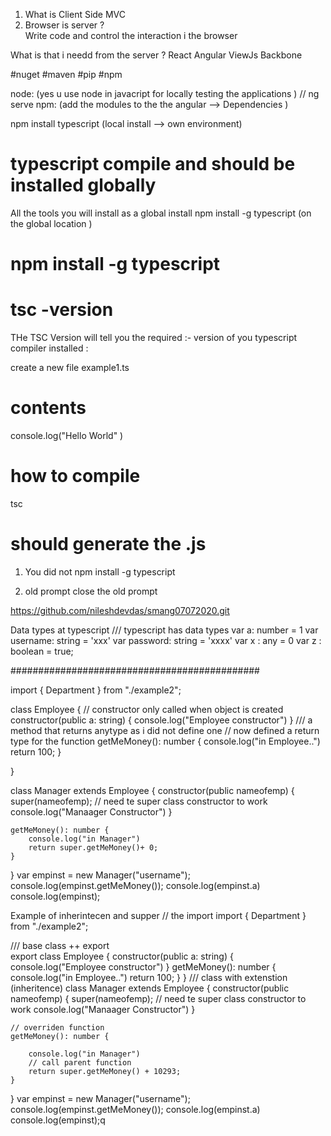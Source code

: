 1. What is Client Side MVC 
2. Browser is server ?  
    Write code and control the interaction i the browser 

What is that i needd from the server ? 
React 
Angular 
ViewJs 
Backbone



#nuget 
#maven
#pip 
#npm 

node: (yes u use node in javacript for locally testing the applications ) // ng serve 
npm:  (add the modules to the the angular --> Dependencies )


npm install typescript (local install --> own environment)
# typescript compile and should be installed globally 

All the tools you will install as a global install 
npm install -g typescript (on the global location )

# npm install -g  typescript
# tsc -version

THe TSC Version will tell you the required :- version of you typescript compiler installed : 

create a new file  example1.ts 
# contents 
console.log("Hello World" )

# how to compile 
tsc  <urfilename>

#  should generate the .js 


1. You did not 
npm install -g typescript 

2.  old prompt 
    close the old prompt 

https://github.com/nileshdevdas/smang07072020.git



Data types at typescript 
/// typescript has data types 
var a: number = 1
var username: string = 'xxx'
var password: string = 'xxxx'
var x : any = 0
var z : boolean = true;

#############################################

import { Department } from "./example2";

class Employee {
    // constructor only called when object is created 
    constructor(public a: string) {
        console.log("Employee constructor")
    }
    /// a method that returns anytype as i did not define one
    // now defined a return type for the function 
    getMeMoney(): number {
        console.log("in Employee..")
        return 100;
    }

}

class Manager extends Employee {
    constructor(public nameofemp) {
        super(nameofemp); // need te super class constructor to work 
        console.log("Manaager Constructor")
    }

    getMeMoney(): number {
        console.log("in Manager")
        return super.getMeMoney()+ 0;
    }
}
var empinst = new Manager("username");
console.log(empinst.getMeMoney());
console.log(empinst.a)
console.log(empinst);




Example of inherintecen and supper 
// the import 
import { Department } from "./example2";

/// base class ++ export  
export class Employee {
    constructor(public a: string) {
        console.log("Employee constructor")
    }
    getMeMoney(): number {
        console.log("in Employee..")
        return 100;
    }
}
/// class with extenstion (inheritence) 
class Manager extends Employee {
    constructor(public nameofemp) {
        super(nameofemp); // need te super class constructor to work 
        console.log("Manaager Constructor")
    }

    // overriden function
    getMeMoney(): number {
        
        console.log("in Manager")
        // call parent function
        return super.getMeMoney() + 10293;
    }
}
var empinst = new Manager("username");
console.log(empinst.getMeMoney());
console.log(empinst.a)
console.log(empinst);q

















